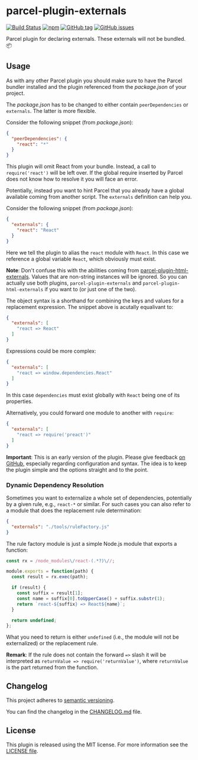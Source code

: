 # parcel-plugin-externals

[![Build Status](https://florianrappl.visualstudio.com/parcel-plugin-externals/_apis/build/status/FlorianRappl.parcel-plugin-externals?branchName=master)](https://florianrappl.visualstudio.com/parcel-plugin-externals/_build/latest?definitionId=14&branchName=master)
[![npm](https://img.shields.io/npm/v/parcel-plugin-externals.svg)](https://www.npmjs.com/package/parcel-plugin-externals)
[![GitHub tag](https://img.shields.io/github/tag/FlorianRappl/parcel-plugin-externals.svg)](https://github.com/FlorianRappl/parcel-plugin-externals/releases)
[![GitHub issues](https://img.shields.io/github/issues/FlorianRappl/parcel-plugin-externals.svg)](https://github.com/FlorianRappl/parcel-plugin-externals/issues)

Parcel plugin for declaring externals. These externals will not be bundled. :package:

## Usage

As with any other Parcel plugin you should make sure to have the Parcel bundler installed and the plugin referenced from the *package.json* of your project.

The *package.json* has to be changed to either contain `peerDependencies` or `externals`. The latter is more flexible.

Consider the following snippet (from *package.json*):

```json
{
  "peerDependencies": {
    "react": "*"
  }
}
```

This plugin will omit React from your bundle. Instead, a call to `require('react')` will be left over. If the global require inserted by Parcel does not know how to resolve it you will face an error.

Potentially, instead you want to hint Parcel that you already have a global available coming from another script. The `externals` definition can help you.

Consider the following snippet (from *package.json*):

```json
{
  "externals": {
    "react": "React"
  }
}
```

Here we tell the plugin to alias the `react` module with `React`. In this case we reference a global variable `React`, which obviously must exist.

**Note**: Don't confuse this with the abilities coming from [parcel-plugin-html-externals](https://github.com/stoically/parcel-plugin-html-externals). Values that are non-string instances will be ignored. So you can actually use both plugins, `parcel-plugin-externals` and `parcel-plugin-html-externals` if you want to (or just one of the two).

The object syntax is a shorthand for combining the keys and values for a replacement expression. The snippet above is acutally equalivant to:

```json
{
  "externals": [
    "react => React"
  ]
}
```

Expressions could be more complex:

```json
{
  "externals": [
    "react => window.dependencies.React"
  ]
}
```

In this case `dependencies` must exist globally with `React` being one of its properties.

Alternatively, you could forward one module to another with `require`:

```json
{
  "externals": [
    "react => require('preact')"
  ]
}
```

**Important**: This is an early version of the plugin. Please give feedback [on GitHub](https://github.com/FlorianRappl/parcel-plugin-externals/issues), especially regarding configuration and syntax. The idea is to keep the plugin simple and the options straight and to the point.

### Dynamic Dependency Resolution

Sometimes you want to externalize a whole set of dependencies, potentially by a given rule, e.g., `react-*` or similar. For such cases you can also refer to a module that does the replacement rule determination:

```json
{
  "externals": "./tools/ruleFactory.js"
}
```

The rule factory module is just a simple Node.js module that exports a function:

```js
const rx = /node_modules\/react-(.*?)\//;

module.exports = function(path) {
  const result = rx.exec(path);

  if (result) {
    const suffix = result[1];
    const name = suffix[0].toUpperCase() + suffix.substr(1);
    return `react-${suffix} => React${name}`;
  }

  return undefined;
};
```

What you need to return is either `undefined` (i.e., the module will not be externalized) or the replacement rule.

**Remark**: If the rule does not contain the forward `=>` slash it will be interpreted as `returnValue => require('returnValue')`, where `returnValue` is the part returned from the function.

## Changelog

This project adheres to [semantic versioning](https://semver.org).

You can find the changelog in the [CHANGELOG.md](CHANGELOG.md) file.

## License

This plugin is released using the MIT license. For more information see the [LICENSE file](LICENSE).
